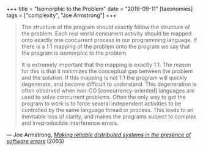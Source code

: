 +++
title = "Isomorphic to the Problem"
date = "2019-09-11"
[taxonomies]
tags = ["complexity", "Joe Armstrong"]
+++

> The structure of the program should exactly follow the structure of the problem. Each real world concurrent activity should be mapped onto exactly one concurrent process in our programming language. If there is a 1:1 mapping of the problem onto the program we say that the program is isomorphic to the problem.
>
> It is extremely important that the mapping is exactly 1:1. The reason for this is that it minimizes the conceptual gap between the problem and the solution. If this mapping is not 1:1 the program will quickly degenerate, and become difficult to understand. This degeneration is often observed when non-CO [concurrency-oriented] languages are used to solve concurrent problems. Often the only way to get the program to work is to force several independent activities to be controlled by the same language thread or process. This leads to an inevitable loss of clarity, and makes the programs subject to complex and irreproducible interference errors.

— Joe Armstrong, [_Making reliable distributed systems in the presence of software errors_][1]&nbsp;(2003)

[1]: https://erlang.org/download/armstrong_thesis_2003.pdf
